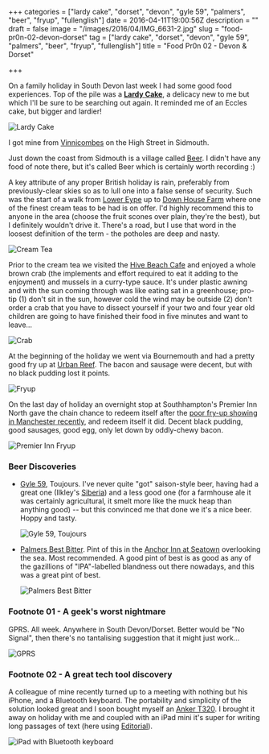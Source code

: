 +++
categories = ["lardy cake", "dorset", "devon", "gyle 59", "palmers", "beer", "fryup", "fullenglish"]
date = 2016-04-11T19:00:56Z
description = ""
draft = false
image = "/images/2016/04/IMG_6631-2.jpg"
slug = "food-pr0n-02-devon-dorset"
tag = ["lardy cake", "dorset", "devon", "gyle 59", "palmers", "beer", "fryup", "fullenglish"]
title = "Food Pr0n 02 - Devon & Dorset"

+++

On a family holiday in South Devon last week I had some good food experiences. Top of the pile was a **[Lardy Cake](https://en.m.wikipedia.org/wiki/Lardy_cake)**, a delicacy new to me but which I'll be sure to be searching out again. It reminded me of an Eccles cake, but bigger and lardier! 

![Lardy Cake](/images/2016/04/thumb_IMG_6953_1024.jpg)

I got mine from [Vinnicombes](https://maps.google.com/?q=Vinnicombes%20Ltd%2C%2060%20High%20St%2C%20Sidmouth%2C%20Devon%20EX10%208EH&ftid=0x486d9ce356de16b5:0xd613601c4557c408&hl=en-GB&gl=uk) on the High Street in Sidmouth. 

Just down the coast from Sidmouth is a village called [Beer](https://maps.google.com/?q=Beer%2C%20Devon&ftid=0x486d8141cbe68345:0xc5a6d16d3c454ca3&hl=en-GB&gl=uk). I didn't have any food of note there, but it's called Beer which is certainly worth recording :) 

A key attribute of any proper British holiday is rain, preferably from previously-clear skies so as to lull one into a false sense of security. Such was the start of a walk from [Lower Eype]() up to [Down House Farm]() where one of the finest cream teas to be had is on offer. I'd highly recommend this to anyone in the area (choose the fruit scones over plain, they're the best), but I definitely wouldn't drive it. There's a road, but I use that word in the loosest definition of the term - the potholes are deep and nasty.

![Cream Tea](/images/2016/04/IMG_6631-1.jpg)

Prior to the cream tea we visited the [Hive Beach Cafe](http://www.hivebeachcafe.co.uk/) and enjoyed a whole brown crab (the implements and effort required to eat it adding to the enjoyment) and mussels in a curry-type sauce. It's under plastic awning and with the sun coming through was like eating sat in a greenhouse; pro-tip (1) don't sit in the sun, however cold the wind may be outside (2) don't order a crab that you have to dissect yourself if your two and four year old children are going to have finished their food in five minutes and want to leave…

![Crab](/images/2016/04/IMG_1036.JPG)

At the beginning of the holiday we went via Bournemouth and had a pretty good fry up at [Urban Reef](http://www.urbanreef.com/). The bacon and sausage were decent, but with no black pudding lost it points. 

![Fryup](/images/2016/04/IMG_6562.jpg)

On the last day of holiday an overnight stop at Southhampton's Premier Inn North gave the chain chance to redeem itself after the [poor fry-up showing in Manchester recently](/2016/03/19/food-pr0n-01/), and redeem itself it did. Decent black pudding, good sausages, good egg, only let down by oddly-chewy bacon.

![Premier Inn Fryup](/images/2016/04/IMG_7375-1.jpg)

### Beer Discoveries

* [Gyle 59](http://gyle59.co.uk/), Toujours. I've never quite "got" saison-style beer, having had a great one (Ilkley's [Siberia](http://www.ilkleybrewery.co.uk/our-beers/item/siberia)) and a less good one (for a farmhouse ale it was certainly agricultural, it smelt more like the muck heap than anything good) -- but this convinced me that done we it's a nice beer. Hoppy and tasty. 

  ![Gyle 59, Toujours](/images/2016/04/IMG_6808.jpg)
	
* [Palmers Best Bitter](http://palmersbrewery.com/ales/cask-ale/best-bitter/). Pint of this in the [Anchor Inn at Seatown](http://www.theanchorinnseatown.co.uk/) overlooking the sea. Most recommended. A good pint of best is as good as any of the gazillions of "IPA"-labelled blandness out there nowadays, and this was a great pint of best.

  ![Palmers Best Bitter](/images/2016/04/IMG_6692.jpg)
	
### Footnote 01 - A geek's worst nightmare

GPRS. All week. Anywhere in South Devon/Dorset. Better would be "No Signal", then there's no tantalising suggestion that it might just work…

![GPRS](/images/2016/04/IMG_6807.jpg)

### Footnote 02 - A great tech tool discovery

A colleague of mine recently turned up to a meeting with nothing but his iPhone, and a Bluetooth keyboard. The portability and simplicity of the solution looked great and I soon bought myself an [Anker T320](http://www.amazon.co.uk/Bluetooth-Ultra-Slim-Aluminum-Keyboard-Windows-Android/dp/B00BKW2410). I brought it away on holiday with me and coupled with an iPad mini it's super for writing long passages of text (here using [Editorial](http://omz-software.com/editorial/)). 

![iPad with Bluetooth keyboard](/images/2016/04/IMG_6966.jpg)
